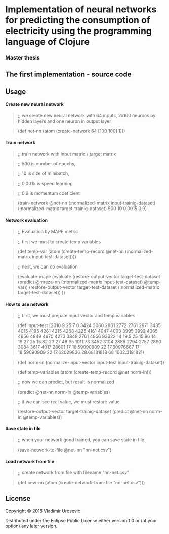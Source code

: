 # Implementation of neural networks for predicting the consumption of electricity using the programming language of Clojure

### Master thesis

## The first implementation - source code

## Usage

#### Create new neural network

> ;; we create new neural network with 64 inputs, 2x100 neurons by hidden layers and one neuron in output layer

> (def net-nn (atom (create-network 64 [100 100] 1)))

#### Train network
> ;; train network with input matrix / target matrix

> ;; 500 is number of epochs,

> ;; 10 is size of minibatch,


> ;; 0.0015 is speed learning

> ;; 0.9 is momentum coeficient

> (train-network @net-nn (:normalized-matrix input-trainig-dataset)
                       (:normalized-matrix target-trainig-dataset) 500 10
                       0.0015 0.9)

#### Network evaluation

> ;; Evaluation by MAPE metric

> ;; first we must to create temp variables

> (def temp-var (atom (create-temp-record @net-nn (:normalized-matrix input-test-dataset))))

> ;; next, we can do evaluation

> (evaluate-mape
    (evaluate
      (restore-output-vector target-test-dataset (predict @mreza-nn (:normalized-matrix input-test-dataset) @temp-var))
      (restore-output-vector target-test-dataset (:normalized-matrix target-test-dataset))
      ))

#### How to use network

> ;; first, we must prepate input vector and temp variables

> (def input-test [2010 9 25 7 0 3424 3060 2861 2772 2761 2971 3435 4015 4195 4261 4215
                 4268 4225 4161 4047 4003 3995 3992 4365 4956 4849 4670 4273 3848 2761
                 4956 93622 14 19.5 25 15.96 14 19.27 25 15.82 23.27 48.95 1011.73 3452
                 3104 2886 2794 2757 2890 3084 3617 4017 28601 17 18.59090909 22 17.80976667
                 17 18.59090909 22 17.62029836 28.68181818 68 1002.318182])

> (def norm-in (normalize-input-vector input-test input-trainig-dataset))

> (def temp-variables (atom (create-temp-record @net norm-in)))

> ;; now we can predict, but result is normalized

> (predict @net-nn norm-in @temp-variables)

> ;; if we can see real value, we must restore value

> (restore-output-vector target-trainig-dataset (predict @net-nn norm-in @temp-variables))

#### Save state in file

> ;; when your network good trained, you can save state in file.

> (save-network-to-file @net-nn "nn-net.csv")

#### Load network from file

> ;; create network from file with filename "nn-net.csv"

> (def new-nn (atom (create-network-from-file "nn-net.csv")))

## License

Copyright © 2018 Vladimir Urosevic

Distributed under the Eclipse Public License either version 1.0 or (at
your option) any later version.
